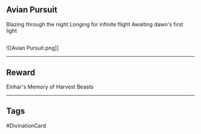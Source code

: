 ## Avian Pursuit
Blazing through the night
Longing for infinite flight
Awaiting dawn's first light
## 
![[Avian Pursuit.png]]

---
## Reward
Einhar's Memory of Harvest Beasts

---
## Tags
#DivinationCard